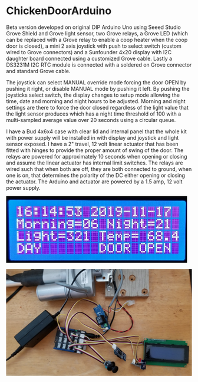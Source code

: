 # ChickenDoorArduino

Beta version developed on original DIP Arduino Uno using Seeed Studio Grove Shield and Grove light sensor, two Grove relays, a Grove LED (which can be replaced with a Grove relay to enable a coop heater when the coop door is closed), a mini 2 axis joystick with push to select switch (custom wired to Grove connectors) and a Sunfounder 4x20 display with I2C daughter board connected using a customized Grove cable. Lastly a DS3231M I2C RTC module is connected with a soldered on Grove connector and standard Grove cable.

The joystick can select MANUAL override mode forcing the door OPEN by pushing it right, or disable MANUAL mode by pushing it left. By pushing the joysticks select switch, the display changes to setup mode allowing the time, date and morning and night hours to be adjusted. Morning and night settings are there to force the door closed regardless of the light value that the light sensor produces which has a night time threshold of 100 with a multi-sampled average value over 20 seconds using a circular queue.

I have a Bud 4x6x4 case with clear lid and internal panel that the whole kit with power supply will be installed in with display and joystick and light sensor exposed. I have a 2" travel, 12 volt linear actuator that has been fitted with hinges to provide the proper amount of swing of the door. The relays are powered for approximately 10 seconds when opening or closing and assume the linear actuator has internal limit switches. The relays are wired such that when both are off, they are both connected to ground, when one is on, that determines the polarity of the DC either opening or closing the actuator. The Arduino and actuator are powered by a 1.5 amp, 12 volt power supply.

![alt text](https://github.com/simmunity/ChickenDoorArduino/blob/master/ChickenDoorDisplay.jpg "This is the display when not in setup")

![alt text](https://github.com/simmunity/ChickenDoorArduino/blob/master/ChickenDoorHardware.jpg "Here is the hardware")
